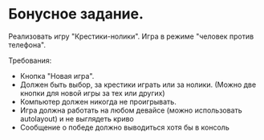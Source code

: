 # Бонусное задание.

Реализовать игру "Крестики-нолики". Игра в режиме "человек против телефона".

Требования:

* Кнопка "Новая игра".
* Должен быть выбор, за крестики играть или за нолики. (Можно две кнопки для новой игры за тех или других)
* Компьютер должен никогда не проигрывать.
* Игра должна работать на любом девайсе (можно использовать autolayout) и не выглядеть криво
* Сообщение о победе должно выводиться хотя бы в консоль

 
